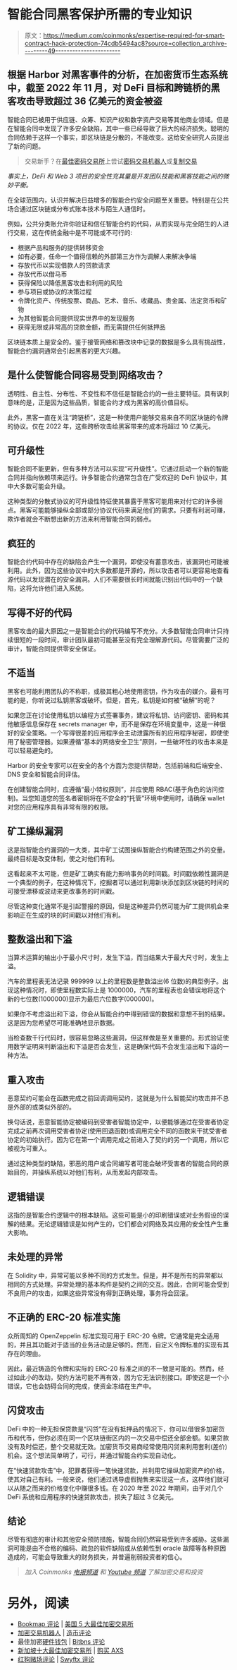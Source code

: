 # 智能合同黑客保护所需的专业知识

> 原文：<https://medium.com/coinmonks/expertise-required-for-smart-contract-hack-protection-74cdb5494ac8?source=collection_archive---------49----------------------->

## 根据 Harbor 对黑客事件的分析，在加密货币生态系统中，截至 2022 年 11 月，对 DeFi 目标和跨链桥的黑客攻击导致超过 36 亿美元的资金被盗

智能合同已被用于供应链、众筹、知识产权和数字资产交易等其他商业领域。但是在智能合同中发现了许多安全缺陷，其中一些已经导致了巨大的经济损失。聪明的合同依赖于这样一个事实，即区块链是分散的，不能改变。这给安全研究人员提出了新的问题。

> 交易新手？在[最佳密码交易所](/coinmonks/crypto-exchange-dd2f9d6f3769)上尝试[密码交易机器人](/coinmonks/crypto-trading-bot-c2ffce8acb2a)或[复制交易](/coinmonks/top-10-crypto-copy-trading-platforms-for-beginners-d0c37c7d698c)

*事实上，DeFi 和 Web 3 项目的安全性充其量是开发团队技能和黑客技能之间的微妙平衡。*

在全球范围内，认识并解决日益增多的智能合约安全问题至关重要。特别是在公共场合通过区块链或分布式账本技术与陌生人通信时。

例如，公共分类账允许你验证和信任智能合约的代码，从而实现与完全陌生的人进行交易，这在传统金融中是不可能或不可行的:

*   根据产品和服务的提供转移资金
*   如有必要，任命一个值得信赖的外部第三方作为调解人来解决争端
*   存放代币以实现借款人的贷款请求
*   存放代币以借马币
*   获得保险以降低黑客攻击和利用的风险
*   参与项目或协议的决策过程
*   令牌化资产、传统股票、商品、艺术、音乐、收藏品、贵金属、法定货币和矿物
*   为其他智能合同提供现实世界中的发现服务
*   获得无限或非常高的贷款金额，而无需提供任何抵押品

区块链本质上是安全的。鉴于接管网络和篡改块中记录的数据是多么具有挑战性，智能合约漏洞通常会引起黑客的更大兴趣。

## 是什么使智能合同容易受到网络攻击？

透明性、自主性、分布性、不变性和不信任是智能合约的一些主要特征。具有讽刺意味的是，正是因为这些品质，智能合约才成为黑客的高价值目标。

此外，黑客一直在关注“跨链桥”，这是一种使用户能够交易来自不同区块链的令牌的协议。仅在 2022 年，这些跨桥攻击给黑客带来的成本将超过 10 亿美元。

## 可升级性

智能合同不能更新，但有多种方法可以实现“可升级性”。它通过启动一个新的智能合同并指向依赖项来运行。许多智能合约通常包含在广受欢迎的 DeFi 协议中，其中大多数可能会升级。

这种类型的分散式协议的可升级性特征使其暴露于黑客可能用来对付它的许多弱点。黑客可能能够操纵全部或部分协议代码来满足他们的需求。只要有利润可赚，欺诈者就会不断想出新的方法来利用智能合同的弱点。

## 疯狂的

智能合约代码中存在的缺陷会产生一个漏洞，即使没有蓄意攻击，该漏洞也可能被利用。此外，因为这些协议中的大多数都是开源的，所以攻击者可以更容易地查看源代码以发现潜在的安全漏洞。人们不需要很长时间就能识别出代码中的一个缺陷，这将允许他们进入系统。

## 写得不好的代码

黑客攻击的最大原因之一是智能合约的代码编写不充分。大多数智能合同审计只持续很短的一段时间，审计团队最初可能甚至没有完全理解源代码。尽管需要广泛的审计，智能合同提供零安全保证。

## 不适当

黑客也可能利用团队的不称职，或极其粗心地使用密钥，作为攻击的媒介。最有可能的是，你听说过私钥黑客或破坏。但是，首先，私钥是如何被“破解”的呢？

如果您正在讨论使用私钥以编程方式签署事务，建议将私钥、访问密钥、密码和其他敏感信息保存在 secrets manager 中，而不是保存在环境变量中，这是一种很好的安全策略。一个写得很差的应用程序会主动泄露所有的应用程序秘密，即使使用了秘密管理器。如果遵循“基本的网络安全卫生”原则，一些破坏性的攻击本来是可以轻易避免的。

Harbor 的安全专家可以在安全的各个方面为您提供帮助，包括前端和后端安全、DNS 安全和智能合同评估。

在创建智能合同时，应遵循“最小特权原则”，并应使用 RBAC(基于角色的访问控制)。当您知道您的签名者密钥将在不安全的“托管”环境中使用时，请确保 wallet 对您的应用程序具有非常有限的权限。

## 矿工操纵漏洞

这是指智能合约漏洞的一大类，其中矿工试图操纵智能合约构建范围之外的变量。最终目标是改变体制，使之对他们有利。

这看起来不太可能，但是矿工确实有能力影响事务的时间戳。时间戳依赖性漏洞是一个典型的例子，在这种情况下，挖掘者可以通过利用新块添加到区块链的时间的可接受漂移或波动来更改事务的时间戳。

尽管这种变化通常不是引起警报的原因，但是这种差异仍然可能为矿工提供机会来影响正在生成的块的时间戳以对他们有利。

## 整数溢出和下溢

当算术运算的输出小于最小尺寸时，发生下溢，而当结果大于最大尺寸时，发生上溢。

汽车的里程表无法记录 999999 以上的里程数是整数溢出(6 位数)的典型例子。出现这种情况时，即使里程数实际上是 1000000，汽车的里程表也会错误地将这个新的七位数(1000000)显示为最后六位数字(000000)。

如果你不考虑溢出和下溢，你会从智能合约中得到错误的数据和意想不到的结果。这是因为您希望尽可能准确地显示数据。

当检查数千行代码时，很容易忽略这些漏洞，但这样做是至关重要的。形式验证使用数学证明来判断溢出和下溢是否会发生，这是确保代码不会发生溢出和下溢的一种方法。

## 重入攻击

恶意契约可能会在函数完成之前回调调用契约，这就是为什么智能契约攻击并不总是外部的或类似外部的。

换句话说，恶意智能协定被编码到受害者智能协定中，以便能够通过在受害者协定完成之前再次调用受害者协定(使用回退函数)或调用完全不同的函数来干扰受害者协定的初始执行。因为它在第一个调用完成之前进入了契约的另一个调用，所以它被视为可重入。

通过这种类型的缺陷，邪恶的用户或合同编写者可能会破坏受害者的智能合同的原始目的，并操纵系统以对他们有利，从而发起内部攻击。

## 逻辑错误

这指的是智能合约逻辑中的根本缺陷。这些可能是小的印刷错误或对业务假设的误解的结果。无论逻辑错误是如何产生的，它们都会对网络及其应用的安全性产生重大影响。

## 未处理的异常

在 Solidity 中，异常可能以多种不同的方式发生。但是，并不是所有的异常都以相同的方式处理。异常处理的基本构件是契约之间的交互。因此，合同可能会受到不良用户的攻击，如果这些异常没有得到正确处理，事务将会回滚。

## 不正确的 ERC-20 标准实施

众所周知的 OpenZeppelin 标准实现可用于 ERC-20 令牌。它通常是完全适用的，并且其功能对于适当的业务活动是足够的。然而，自定义令牌标准的实现有其存在的理由。

因此，最近铸造的令牌和实际的 ERC-20 标准之间的不一致是可能的。然而，经过如此小的改动，契约方法可能不再有效，因为它无法识别接口。即使这是一个小错误，它也会妨碍合同的完成，使资金冻结在生产中。

## 闪贷攻击

DeFi 中的一种无担保贷款是“闪贷”在没有抵押品的情况下，你可以借很多加密货币和代币，但你必须在同一个区块链街区内的一次交易中偿还全部金额。如果贷款没有及时偿还，整个交易就无效。加密货币交易商经常使用闪贷来利用套利(差价)机会。这个想法简单明了，可行，并通过智能合约实现自动化。

在“快速贷款攻击”中，犯罪者获得一笔快速贷款，并利用它操纵加密资产的价格，使其对自己有利。一般来说，他们通过诱导虚假抛售来实现这一点，这样他们就可以从随之而来的价格变化中赚很多钱。在 2020 年至 2022 年期间，由于对几个 DeFi 系统和应用程序的快速贷款攻击，损失了超过 3 亿美元。

## 结论

尽管有彻底的审计和其他安全预防措施，智能合同仍然容易受到许多威胁。这些漏洞可能是由不合格的编码、疏忽的软件缺陷或从依赖性到 oracle 故障等各种原因造成的，可能会导致重大的财务损失，并普遍削弱投资者的信心。

> *加入 Coinmonks* [*电报频道*](https://t.me/coincodecap) *和* [*Youtube 频道*](https://www.youtube.com/c/coinmonks/videos) *了解加密交易和投资*

# 另外，阅读

*   [Bookmap 评论](https://coincodecap.com/bookmap-review-2021-best-trading-software) | [美国 5 大最佳加密交易所](https://coincodecap.com/crypto-exchange-usa)
*   [加密交易机器人](/coinmonks/crypto-trading-bot-c2ffce8acb2a) | [造币评论](https://coincodecap.com/coingate-review)
*   最佳加密[硬件钱包](/coinmonks/hardware-wallets-dfa1211730c6) | [Bitbns 评论](/coinmonks/bitbns-review-38256a07e161)
*   [新加坡十大最佳加密交易所](https://coincodecap.com/crypto-exchange-in-singapore) | [购买 AXS](https://coincodecap.com/buy-axs-token)
*   [红狗赌场评论](https://coincodecap.com/red-dog-casino-review) | [Swyftx 评论](https://coincodecap.com/swyftx-review)